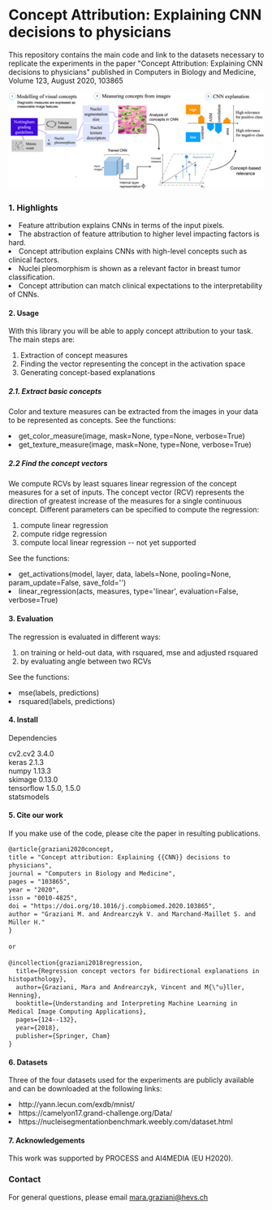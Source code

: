 # Concept Attribution: Explaining CNN decisions to physicians
This repository contains the main code and link to the datasets necessary to replicate the experiments in the paper "Concept Attribution: Explaining CNN decisions to physicians" published in Computers in Biology and Medicine, Volume 123, August 2020, 103865

![Alt text](figs/abstract.jpg?raw=true "Concept Attribution summary")

### 1. Highlights

<li> Feature attribution explains CNNs in terms of the input pixels.
<li> The abstraction of feature attribution to higher level impacting factors is hard.
<li> Concept attribution explains CNNs with high-level concepts such as clinical factors.
<li> Nuclei pleomorphism is shown as a relevant factor in breast tumor classification.
<li> Concept attribution can match clinical expectations to the interpretability of CNNs.

#### 2. Usage

With this library you will be able to apply concept attribution to your task.
The main steps are:
1. Extraction of concept measures
2. Finding the vector representing the concept in the activation space
3. Generating concept-based explanations

##### 2.1. Extract basic concepts
Color and texture measures can be extracted from the images in your data to be represented as concepts.
See the functions:
<li> get_color_measure(image, mask=None, type=None, verbose=True)
<li> get_texture_measure(image, mask=None, type=None, verbose=True)

##### 2.2 Find the concept vectors
We compute RCVs by least squares linear regression of the concept measures for a set of inputs. The concept vector (RCV) represents the direction of greatest increase of the measures for a single continuous concept. Different parameters can be specified to compute the regression:  
 1. compute linear regression  
 2. compute ridge regression
 3. compute local linear regression -- not yet supported

 See the functions:
 <li> get_activations(model, layer, data, labels=None, pooling=None, param_update=False, save_fold='')
 <li> linear_regression(acts, measures, type='linear', evaluation=False, verbose=True)

#### 3. Evaluation

 The regression is evaluated in different ways:
  1. on training or held-out data, with rsquared, mse and adjusted rsquared
  2. by evaluating angle between two RCVs

 See the functions:
 <li> mse(labels, predictions)
 <li> rsquared(labels, predictions)
  
#### 4. Install  
Dependencies 

cv2.cv2	3.4.0		
keras	2.1.3		
numpy	1.13.3		
skimage	0.13.0		
tensorflow	1.5.0, 1.5.0	
statsmodels

#### 5. Cite our work

If you make use of the code, please cite the paper in resulting publications.

```
@article{graziani2020concept,
title = "Concept attribution: Explaining {{CNN}} decisions to physicians",
journal = "Computers in Biology and Medicine",
pages = "103865",
year = "2020",
issn = "0010-4825",
doi = "https://doi.org/10.1016/j.compbiomed.2020.103865",
author = "Graziani M. and Andrearczyk V. and Marchand-Maillet S. and Müller H."
}

or

@incollection{graziani2018regression,
  title={Regression concept vectors for bidirectional explanations in histopathology},
  author={Graziani, Mara and Andrearczyk, Vincent and M{\"u}ller, Henning},
  booktitle={Understanding and Interpreting Machine Learning in Medical Image Computing Applications},
  pages={124--132},
  year={2018},
  publisher={Springer, Cham}
}

```

#### 6. Datasets
Three of the four datasets used for the experiments are publicly available and can be downloaded at the following links:
<li>http://yann.lecun.com/exdb/mnist/
<li>https://camelyon17.grand-challenge.org/Data/
<li>https://nucleisegmentationbenchmark.weebly.com/dataset.html

#### 7. Acknowledgements

This work was supported by PROCESS and AI4MEDIA (EU H2020).

### Contact

For general questions, please email mara.graziani@hevs.ch <br />
